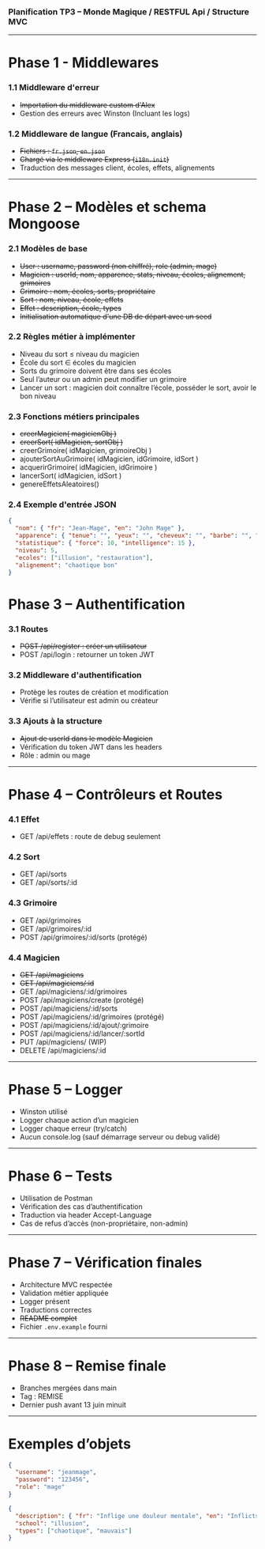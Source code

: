 ### Planification TP3 – Monde Magique / RESTFUL Api / Structure MVC

---
# Phase 1 - Middlewares

### 1.1 Middleware d'erreur
- ~~Importation du middleware custom d'Alex~~
- Gestion des erreurs avec Winston (Incluant les logs)

### 1.2 Middleware de langue (Francais, anglais)
- ~~Fichiers : `fr.json`, `en.json`~~
- ~~Chargé via le middleware Express (`i18n.init`)~~
- Traduction des messages client, écoles, effets, alignements

---
# Phase 2 – Modèles et schema Mongoose

### 2.1 Modèles de base

- ~~User : username, password (non chiffré), role (admin, mage)~~
- ~~Magicien : userId, nom, apparence, stats, niveau, écoles, alignement, grimoires~~
- ~~Grimoire : nom, écoles, sorts, propriétaire~~
- ~~Sort : nom, niveau, école, effets~~
- ~~Effet : description, école, types~~
- ~~Initialisation automatique d'une DB de départ avec un seed~~

### 2.2 Règles métier à implémenter

- Niveau du sort ≤ niveau du magicien
- École du sort ∈ écoles du magicien
- Sorts du grimoire doivent être dans ses écoles
- Seul l’auteur ou un admin peut modifier un grimoire
- Lancer un sort : magicien doit connaître l’école, posséder le sort, avoir le bon niveau

### 2.3 Fonctions métiers principales

- ~~creerMagicien( magicienObj )~~
- ~~creerSort( idMagicien, sortObj )~~
- creerGrimoire( idMagicien, grimoireObj )
- ajouterSortAuGrimoire( idMagicien, idGrimoire, idSort )
- acquerirGrimoire( idMagicien, idGrimoire )
- lancerSort( idMagicien, idSort )
- genereEffetsAleatoires()

### 2.4 Exemple d'entrée JSON

```json
{
  "nom": { "fr": "Jean-Mage", "en": "John Mage" },
  "apparence": { "tenue": "", "yeux": "", "cheveux": "", "barbe": "", "barbe": "" },
  "statistique": { "force": 10, "intelligence": 15 },
  "niveau": 5,
  "ecoles": ["illusion", "restauration"],
  "alignement": "chaotique bon"
}
```

# Phase 3 – Authentification

### 3.1 Routes

- ~~POST /api/register : créer un utilisateur~~
- POST /api/login : retourner un token JWT

### 3.2 Middleware d'authentification

- Protège les routes de création et modification
- Vérifie si l’utilisateur est admin ou créateur

### 3.3 Ajouts à la structure

- ~~Ajout de userId dans le modèle Magicien~~
- Vérification du token JWT dans les headers
- Rôle : admin ou mage

---
# Phase 4 – Contrôleurs et Routes

### 4.1 Effet

- GET /api/effets : route de debug seulement

### 4.2 Sort

- GET /api/sorts
- GET /api/sorts/:id

### 4.3 Grimoire

- GET /api/grimoires
- GET /api/grimoires/:id
- POST /api/grimoires/:id/sorts (protégé)

### 4.4 Magicien

- ~~GET /api/magiciens~~
- ~~GET /api/magiciens/:id~~
- GET /api/magiciens/:id/grimoires
- POST /api/magiciens/create (protégé)
- POST /api/magiciens/:id/sorts
- POST /api/magiciens/:id/grimoires (protégé)
- POST /api/magiciens/:id/ajout/:grimoire
- POST /api/magiciens/:id/lancer/:sortId
- PUT /api/magiciens/ (WIP)
- DELETE /api/magiciens/:id

---
# Phase 5 – Logger

- Winston utilisé
- Logger chaque action d’un magicien
- Logger chaque erreur (try/catch)
- Aucun console.log (sauf démarrage serveur ou debug validé)

---
# Phase 6 – Tests

- Utilisation de Postman
- Vérification des cas d’authentification
- Traduction via header Accept-Language
- Cas de refus d’accès (non-propriétaire, non-admin)

---
# Phase 7 – Vérification finales

- Architecture MVC respectée
- Validation métier appliquée
- Logger présent
- Traductions correctes
- ~~README complet~~
- Fichier `.env.example` fourni

---
# Phase 8 – Remise finale

- Branches mergées dans main
- Tag : REMISE
- Dernier push avant 13 juin minuit

---
# Exemples d’objets

```json
{
  "username": "jeanmage",
  "password": "123456",
  "role": "mage"
}
```

```json
{
  "description": { "fr": "Inflige une douleur mentale", "en": "Inflicts mental pain" },
  "school": "illusion",
  "types": ["chaotique", "mauvais"]
}
```